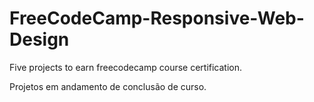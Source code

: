 # FreeCodeCamp-Responsive-Web-Design
 Five projects to earn freecodecamp course certification.

Projetos em andamento de conclusão de curso.

